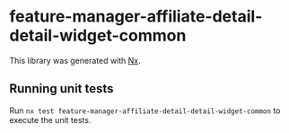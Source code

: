 # feature-manager-affiliate-detail-detail-widget-common

This library was generated with [Nx](https://nx.dev).

## Running unit tests

Run `nx test feature-manager-affiliate-detail-detail-widget-common` to execute the unit tests.
